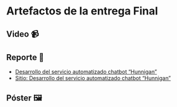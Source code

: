 # Artefactos de la entrega Final

## Video 📹

## Reporte 📄
- [Desarrollo del servicio automatizado chatbot “Hunnigan”](./Desarrollo%20del%20servicio%20automatizado%20chatbot%20“Hunnigan”.pdf)
- [Sitio: Desarrollo del servicio automatizado chatbot “Hunnigan”](https://sites.google.com/view/reporte-hunnigan/inicio)

## Póster 🖼
